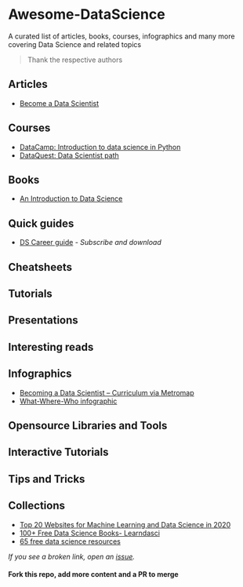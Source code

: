 # Awesome-DataScience

A curated list of articles, books, courses, infographics and many more covering Data Science and related topics

> Thank the respective authors

## Articles
- [Become a Data Scientist](https://elitedatascience.com/become-a-data-scientist)

## Courses
- [DataCamp: Introduction to data science in Python](https://www.datacamp.com/courses/introduction-to-data-science-in-python)
- [DataQuest: Data Scientist path](https://www.dataquest.io/path/data-scientist/)

## Books
- [An Introduction to Data Science](https://docs.google.com/file/d/0B6iefdnF22XQeVZDSkxjZ0Z5VUE/edit?pli=1)

## Quick guides
- [DS Career guide](https://elitedatascience.com) - _Subscribe and download_

## Cheatsheets

## Tutorials

## Presentations 

## Interesting reads

## Infographics
- [Becoming a Data Scientist – Curriculum via Metromap](http://nirvacana.com/thoughts/2013/07/08/becoming-a-data-scientist/)
- [What-Where-Who infographic](https://365datascience.com/wp-content/uploads/2018/05/365-Data-Science-Infographic.png)

## Opensource Libraries and Tools

## Interactive Tutorials

## Tips and Tricks

## Collections

- [Top 20 Websites for Machine Learning and Data Science in 2020](https://medium.com/swlh/top-20-websites-for-machine-learning-and-data-science-d0b113130068)
- [100+ Free Data Science Books- Learndasci](https://www.learndatasci.com/free-data-science-books/)
- [65 free data science resources](https://elitedatascience.com/data-science-resources)


*If you see a broken link, open an [issue](https://github.com/VidyasagarMSC/Awesome-DS/issues/new).*

#### Fork this repo, add more content and a PR to merge
